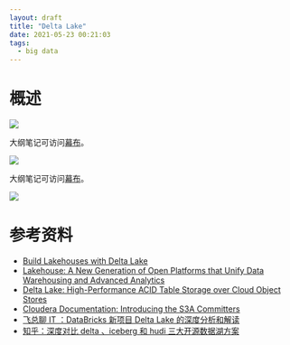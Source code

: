 ```yaml
---
layout: draft
title: "Delta Lake"
date: 2021-05-23 00:21:03
tags:
  - big data
---
```


# 概述

![](http://junbin-hexo-img.oss-cn-beijing.aliyuncs.com/big-data-delta-lake/what-is-lakehouse.png)

大纲笔记可访问[幕布](https://share.mubu.com/doc/7RYdZfE818f)。

![](http://junbin-hexo-img.oss-cn-beijing.aliyuncs.com/big-data-delta-lake/delta-lake-implementation.png)

大纲笔记可访问[幕布](https://share.mubu.com/doc/6qkt1FAt8of)。

![](http://junbin-hexo-img.oss-cn-beijing.aliyuncs.com/big-data-delta-lake/objects-stored-in-a-sample-delta-table.png)

# 参考资料

+ [Build Lakehouses with Delta Lake](https://delta.io/)
+ [Lakehouse: A New Generation of Open Platforms that Unify Data Warehousing and Advanced Analytics](http://cidrdb.org/cidr2021/papers/cidr2021_paper17.pdf)
+ [Delta Lake: High-Performance ACID Table Storage over Cloud Object Stores](https://databricks.com/wp-content/uploads/2020/08/p975-armbrust.pdf)
+ [Cloudera Documentation: Introducing the S3A Committers](https://docs.cloudera.com/HDPDocuments/HDP3/HDP-3.0.1/bk_cloud-data-access/content/ch03s08s01.html)
+ [飞总聊 IT ：DataBricks 新项目 Delta Lake 的深度分析和解读](https://mp.weixin.qq.com/s/j7ja_pzHsT519u-maP4T-A)
+ [知乎：深度对比 delta 、iceberg 和 hudi 三大开源数据湖方案](https://zhuanlan.zhihu.com/p/110748218)
